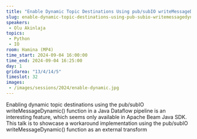 ```yaml
---
title: "Enable Dynamic Topic Destinations Using pub/subIO writeMessageDynamic() in Python pipelines"
slug: enable-dynamic-topic-destinations-using-pub-subio-writemessagedynamic-in-python-pipelines
speakers:
 - Olu Akinlaja
topics:
 - Python
 - IO
room: Hamina (MP4)
time_start: 2024-09-04 16:00:00
time_end: 2024-09-04 16:25:00
day: 1
gridarea: "13/4/14/5"
timeslot: 32
images:
 - /images/sessions/2024/enable-dynamic.jpg 
---
```


Enabling dynamic topic destinations using the pub/subIO writeMessageDynamic() function in a Java Dataflow pipeline is an interesting feature, which seems only available in Apache Beam Java SDK. This talk is to showcase a workaround implementation using the pub/subIO writeMessageDynamic() function as an external transform